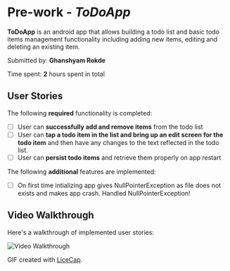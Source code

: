 # Pre-work - *ToDoApp*

**ToDoApp** is an android app that allows building a todo list and basic todo items management functionality including adding new items, editing and deleting an existing item.

Submitted by: **Ghanshyam Rokde**

Time spent: **2** hours spent in total

## User Stories

The following **required** functionality is completed:

* [ ] User can **successfully add and remove items** from the todo list
* [ ] User can **tap a todo item in the list and bring up an edit screen for the todo item** and then have any changes to the text reflected in the todo list.
* [ ] User can **persist todo items** and retrieve them properly on app restart

The following **additional** features are implemented:

* [ ] On first time intializing app gives NullPointerException as file does not exists and makes app crash. Handled NullPointerException!
 
## Video Walkthrough 

Here's a walkthrough of implemented user stories:

<img src='http://i.imgur.com/W30gEjY.gif?1' title='Video Walkthrough' width='' alt='Video Walkthrough' />

GIF created with [LiceCap](http://www.cockos.com/licecap/).
